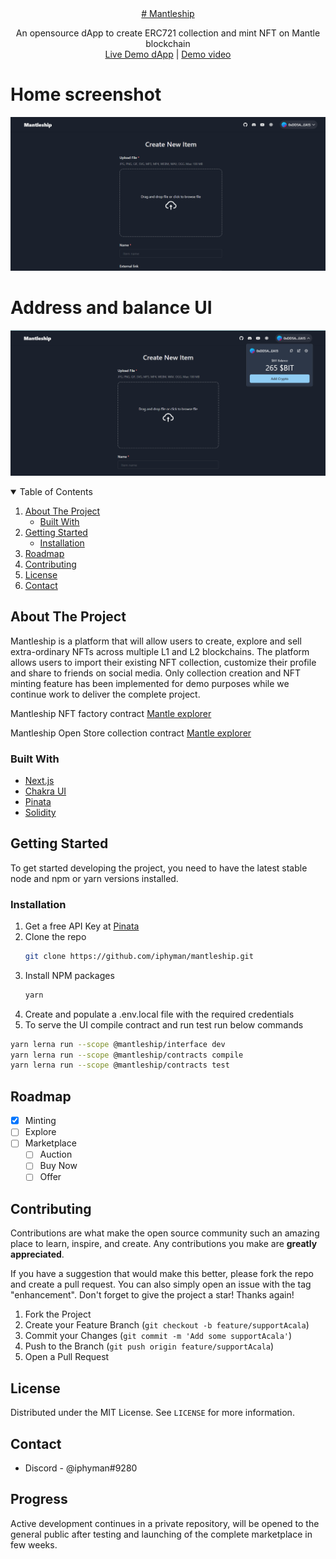 <div align="center">
  <a href="https://mantleship.vercel.app/">
    # Mantleship
  </a>
  <p align="center">
    An opensource dApp to create ERC721 collection and mint NFT on Mantle blockchain
    <br />
    <a href="https://mantleship.vercel.app/">Live Demo dApp</a> |
    <a href="https://vimeo.com/801374770">Demo video</a>
  </p>
</div>

# Home screenshot

![Create Page](./docs/snapshot-1.png)

# Address and balance UI

![Create Page](./docs/snapshot-2.png)

<!-- TABLE OF CONTENTS -->
<details open>
  <summary>Table of Contents</summary>
  <ol>
    <li>
      <a href="#about-the-project">About The Project</a>
      <ul>
        <li><a href="#built-with">Built With</a></li>
      </ul>
    </li>
    <li>
      <a href="#getting-started">Getting Started</a>
      <ul>
        <li><a href="#installation">Installation</a></li>
      </ul>
    </li>
    <li><a href="#roadmap">Roadmap</a></li>
    <li><a href="#contributing">Contributing</a></li>
    <li><a href="#license">License</a></li>
    <li><a href="#contact">Contact</a></li>
  </ol>
</details>

<!-- ABOUT THE PROJECT -->

## About The Project

<!-- [![Product Name Screen Shot][product-screenshot]](https://example.com) -->

Mantleship is a platform that will allow users to create, explore and sell extra-ordinary NFTs across multiple L1 and L2 blockchains. The platform allows users to import their existing NFT collection, customize their profile and share to friends on social media.
Only collection creation and NFT minting feature has been implemented for demo purposes while we continue work to deliver the complete project.

Mantleship NFT factory contract [Mantle explorer](https://explorer.testnet.mantle.xyz/address/0xfC264acFBA063360Fb4F39421593924A9aEDb489)

Mantleship Open Store collection contract [Mantle explorer](https://explorer.testnet.mantle.xyz/address/0x46720a2Bf86Fe20EF217B67a8B5E8Be820fa4c85)

### Built With

- [Next.js](https://nextjs.org/)
- [Chakra UI](https://chakra-ui.com/)
- [Pinata](https://pinata.cloud)
- [Solidity](https://soliditylang.org/)

<!-- GETTING STARTED -->

## Getting Started

To get started developing the project, you need to have the latest stable node and npm or yarn versions installed.

### Installation

1. Get a free API Key at [Pinata](https://www.pinata.cloud/)
2. Clone the repo
   ```sh
   git clone https://github.com/iphyman/mantleship.git
   ```
3. Install NPM packages
   ```sh
   yarn
   ```
4. Create and populate a .env.local file with the required credentials
5. To serve the UI compile contract and run test run below commands

```sh
yarn lerna run --scope @mantleship/interface dev
yarn lerna run --scope @mantleship/contracts compile
yarn lerna run --scope @mantleship/contracts test
```

## Roadmap

- [x] Minting
- [ ] Explore
- [ ] Marketplace
  - [ ] Auction
  - [ ] Buy Now
  - [ ] Offer

## Contributing

Contributions are what make the open source community such an amazing place to learn, inspire, and create. Any contributions you make are **greatly appreciated**.

If you have a suggestion that would make this better, please fork the repo and create a pull request. You can also simply open an issue with the tag "enhancement".
Don't forget to give the project a star! Thanks again!

1. Fork the Project
2. Create your Feature Branch (`git checkout -b feature/supportAcala`)
3. Commit your Changes (`git commit -m 'Add some supportAcala'`)
4. Push to the Branch (`git push origin feature/supportAcala`)
5. Open a Pull Request

<!-- LICENSE -->

## License

Distributed under the MIT License. See `LICENSE` for more information.

## Contact

- Discord - @iphyman#9280

## Progress

Active development continues in a private repository, will be opened to the general public after testing and launching of the complete marketplace in few weeks.
